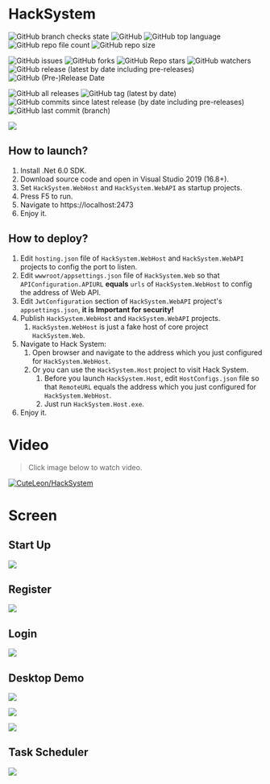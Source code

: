 # HackSystem

![GitHub branch checks state](https://img.shields.io/github/checks-status/CuteLeon/HackSystem/master?label=Hack%20System)
![GitHub](https://img.shields.io/github/license/CuteLeon/HackSystem)
![GitHub top language](https://img.shields.io/github/languages/top/CuteLeon/HackSystem)
![GitHub repo file count](https://img.shields.io/github/directory-file-count/CuteLeon/HackSystem)
![GitHub repo size](https://img.shields.io/github/repo-size/CuteLeon/HackSystem)

![GitHub issues](https://img.shields.io/github/issues/CuteLeon/HackSystem)
![GitHub forks](https://img.shields.io/github/forks/CuteLeon/HackSystem)
![GitHub Repo stars](https://img.shields.io/github/stars/CuteLeon/HackSystem)
![GitHub watchers](https://img.shields.io/github/watchers/CuteLeon/HackSystem)
![GitHub release (latest by date including pre-releases)](https://img.shields.io/github/v/release/CuteLeon/HackSystem?include_prereleases)
![GitHub (Pre-)Release Date](https://img.shields.io/github/release-date-pre/CuteLeon/HackSystem)

![GitHub all releases](https://img.shields.io/github/downloads/CuteLeon/HackSystem/total)
![GitHub tag (latest by date)](https://img.shields.io/github/v/tag/CuteLeon/HackSystem)
![GitHub commits since latest release (by date including pre-releases)](https://img.shields.io/github/commits-since/CuteLeon/HackSystem/latest/master?include_prereleases)
![GitHub last commit (branch)](https://img.shields.io/github/last-commit/CuteLeon/HackSystem/master)


![](https://raw.github.com/CuteLeon/HackSystem/master/HackSystem.Web/wwwroot/LogoImage.png)

## How to launch?

1. Install .Net 6.0 SDK.
2. Download source code and open in Visual Studio 2019 (16.8+).
3. Set `HackSystem.WebHost` and `HackSystem.WebAPI` as startup projects.
4. Press F5 to run.
5. Navigate to https://localhost:2473
6. Enjoy it.

## How to deploy?

1. Edit `hosting.json` file of `HackSystem.WebHost` and `HackSystem.WebAPI` projects to config the port to listen.
2. Edit `wwwroot/appsettings.json` file of `HackSystem.Web` so that `APIConfiguration.APIURL` **equals** `urls` of `HackSystem.WebHost` to config the address of Web API.
3. Edit `JwtConfiguration` section of  `HackSystem.WebAPI` project's `appsettings.json`, **it is Important for security!**
4. Publish `HackSystem.WebHost` and `HackSystem.WebAPI` projects.
   1. `HackSystem.WebHost` is just a fake host of core project `HackSystem.Web`.
5. Navigate to Hack System:
   1. Open browser and navigate to the address which you just configured for `HackSystem.WebHost`.
   2. Or you can use the `HackSystem.Host` project to visit Hack System.
      1. Before you launch `HackSystem.Host`, edit `HostConfigs.json` file so that `RemoteURL` equals the address which you just configured for `HackSystem.WebHost`.
      2. Just run `HackSystem.Host.exe`.
6. Enjoy it.


# Video

> Click image below to watch video.

[![CuteLeon/HackSystem](https://raw.github.com/CuteLeon/HackSystem/master/ReadMe/VideoSplash.jpg)](https://www.bilibili.com/video/BV1di4y177TH/ "CuteLeon/HackSystem")

# Screen

## Start Up

![](https://raw.github.com/CuteLeon/HackSystem/master/ReadMe/StartUp.jpg)



## Register

![](https://raw.github.com/CuteLeon/HackSystem/master/ReadMe/Register.jpg)



## Login

![](https://raw.github.com/CuteLeon/HackSystem/master/ReadMe/Login.jpg)



## Desktop Demo

![](https://raw.github.com/CuteLeon/HackSystem/master/ReadMe/DesktopDemo_0.jpg)

![](https://raw.github.com/CuteLeon/HackSystem/master/ReadMe/DesktopDemo_2.jpg)

![](https://raw.github.com/CuteLeon/HackSystem/master/ReadMe/DesktopDemo_1.jpg)



## Task Scheduler

![](https://raw.github.com/CuteLeon/HackSystem/master/ReadMe/TaskScheduler.jpg)

